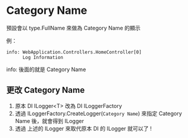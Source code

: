 # Category Name

預設會以 type.FullName 來做為 Category Name 的顯示

例：

```
info: WebApplication.Controllers.HomeController[0]
      Log Information
```

info: 後面的就是 Category Name

## 更改 Category Name

1. 原本 DI ILogger\<T> 改為 DI ILoggerFactory
2. 透過 ILoggerFactory.CreateLogger(`Category Name`) 來指定 Category Name 後，就會得到 ILogger
3. 透過 上述的 ILogger 來取代原本 DI 的 ILogger 就可以了 !
